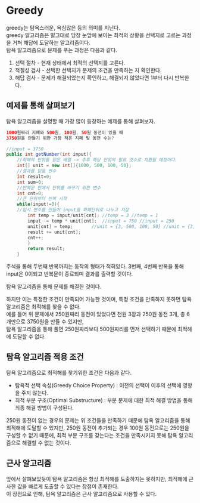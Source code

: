 # **Greedy**

greedy는 탐욕스러운, 욕심많은 등의 의미를 지닌다.   
greedy 알고리즘은 말그대로 당장 눈앞에 보이는 최적의 상황을 선택지로 고르는 과정을 거쳐 해답에 도달하는 알고리즘이다.   
탐욕 알고리즘으로 문제를 푸는 과정은 다음과 같다.

1.  선택 절차 - 현재 상태에서 최적의 선택지를 고른다.
2.  적절성 검사 - 선택한 선택지가 문제의 조건을 만족하는 지 확인한다.
3.  해답 검사 - 문제가 해결되었는지 확인하고, 해결되지 않았다면 1부터 다시 반복한다.

## **예제를 통해 살펴보기**

탐욕 알고리즘을 설명할 때 가장 많이 등장하는 예제를 통해 살펴보자.

```java
1000원짜리 지폐와 500원, 100원, 50원 동전이 있을 때
3750원을 만들기 위한 가장 적은 지폐 및 동전 수는?
```

```java
//input = 3750
public int getNumber(int input){
	//화폐의 단위를 담은 배열 -> 추후 해당 단위의 필요 갯수로 치환될 예정이다.
    int[] unit = new int[]{1000, 500, 100, 50};
	//결과를 담을 변수
    int result=0;
    int sum=0;
    //반복문 안에서 단위를 바꾸기 위한 변수
    int cnt=0;
    //큰 단위부터 반복 시작
    while(input!=0){
    //임시 변수를 만들어 input을 화폐단위로 나누고 저장
    	int temp = input/unit[cnt]; //temp = 3 //temp = 1
        input -= temp * unit[cnt];  //input = 750 //input = 250
        unit[cnt] = temp;	    //unit = {3, 500, 100, 50} //unit = {3, 1, 100, 50}
        result += unit[cnt];
        cnt++;
        }
        return result;
    }
```

주석을 통해 두번째 반복까지는 동작의 형태가 적혀있다. 3번째, 4번째 반복을 통해 input은 0이되고 반복문이 종료되며 결과를 출력할 것이다.

탐욕 알고리즘을 통해 문제를 해결한 것이다.

하지만 이는 특정한 조건이 만족되어 가능한 것이며, 특정 조건을 만족하지 못하면 탐욕 알고리즘은 최적해를 찾을 수 없다.    
예를 들어 위 문제에서 250원짜리 동전이 있었다면 천원 3장과 250원 동전 3개, 총 6 개만으로 3750원을 만들 수 있지만,    
탐욕 알고리즘을 통해 풀면 250원짜리보다 500원짜리를 먼저 선택하기 때문에 최적해에 도달할 수 없다.

## **탐욕 알고리즘 적용 조건**

탐욕 알고리즘으로 최적해를 찾기위한 조건은 다음과 같다.

-   탐욕적 선택 속성(Greedy Choice Property) : 이전의 선택이 이후의 선택에 영향을 주지 않는다.
-   최적 부분 구조(Optimal Substructure) : 부분 문제에 대한 최적 해결 방법을 통해 최종 해결 방법이 구성된다.

250원 동전이 없는 경우의 문제는 위 조건들을 만족하기 때문에 탐욕 알고리즘을 통해 최적해에 도달할 수 있지만, 250원 동전이 추가되는 경우 100원 동전으로는 250원을 구성할 수 없기 때문에, 최적 부분 구조를 갖는다는 조건을 만족시키지 못해 탐욕 알고리즘으로 해결할 수 없는 것이다.

## **근사 알고리즘**

앞에서 살펴보았듯이 탐욕 알고리즘은 항상 최적해를 도출하지는 못하지만, 최적해에 근사한 값을 빠르게 도출할 수 있다는 장점이 존재한다.    
이 장점으로 인해, 탐욕 알고리즘은 근사 알고리즘으로 사용할 수 있다.
